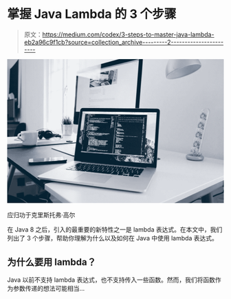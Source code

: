 # 掌握 Java Lambda 的 3 个步骤

> 原文：<https://medium.com/codex/3-steps-to-master-java-lambda-eb2a96c9f1cb?source=collection_archive---------2----------------------->

![](img/f62f31e03f1632eb4c1d1340546702cc.png)

应归功于克里斯托弗·高尔

在 Java 8 之后，引入的最重要的新特性之一是 lambda 表达式。在本文中，我们列出了 3 个步骤，帮助你理解为什么以及如何在 Java 中使用 lambda 表达式。

## 为什么要用 lambda？

Java 以前不支持 lambda 表达式，也不支持传入一些函数。然而，我们将函数作为参数传递的想法可能相当…